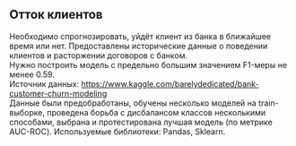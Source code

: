 ## Отток клиентов
Необходимо спрогнозировать, уйдёт клиент из банка в ближайшее время или нет. Предоставлены исторические данные о поведении клиентов и расторжении договоров с банком.  
Нужно построить модель с предельно большим значением F1-меры не менее 0.59.  
Источник данных: https://www.kaggle.com/barelydedicated/bank-customer-churn-modeling  
Данные были предобработаны, обучены несколько моделей на train-выборке, проведена борьба с дисбалансом классов несколькими способами, выбрана и протестирована лучшая модель (по метрике AUC-ROC).
Используемые библиотеки: Pandas, Sklearn.
